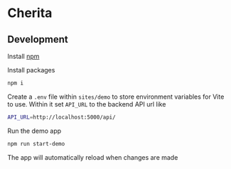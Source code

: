 # Cherita

## Development

Install [npm](https://docs.npmjs.com/downloading-and-installing-node-js-and-npm)

Install packages

```sh
npm i
```

Create a ``.env`` file within ``sites/demo`` to store environment variables for Vite to use. Within it set ``API_URL`` to the backend API url like

```sh
API_URL=http://localhost:5000/api/
```

Run the demo app

```sh
npm run start-demo
```

The app will automatically reload when changes are made